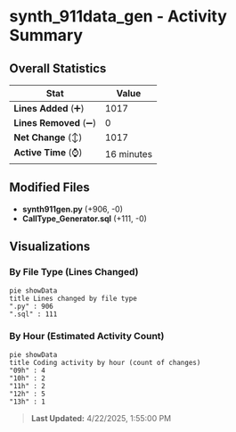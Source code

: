 # synth_911data_gen - Activity Summary 

## Overall Statistics

| Stat                   | Value                                                             |
| ---------------------- | ----------------------------------------------------------------- |
| **Lines Added** (➕)   | 1017                                          |
| **Lines Removed** (➖) | 0                                        |
| **Net Change** (↕)    | 1017                |
| **Active Time** (⌚)   | 16 minutes |


## Modified Files
- **synth911gen.py** (+906, -0)
- **CallType_Generator.sql** (+111, -0)

## Visualizations

### By File Type (Lines Changed)

```mermaid
pie showData
title Lines changed by file type
".py" : 906
".sql" : 111
```

### By Hour (Estimated Activity Count)

```mermaid
pie showData
title Coding activity by hour (count of changes)
"09h" : 4
"10h" : 2
"11h" : 2
"12h" : 5
"13h" : 1
```


> **Last Updated:** 4/22/2025, 1:55:00 PM